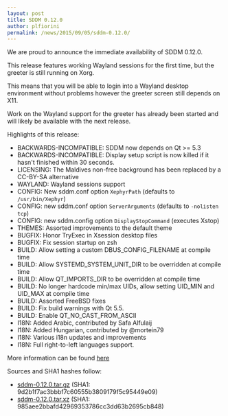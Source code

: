 ```yaml
---
layout: post
title: SDDM 0.12.0
author: plfiorini
permalink: /news/2015/09/05/sddm-0.12.0/
---
```


We are proud to announce the immediate availability of SDDM 0.12.0.

This release features working Wayland sessions for the first time,
but the greeter is still running on Xorg.

This means that you will be able to login into a Wayland desktop
environment without problems however the greeter screen still
depends on X11.

Work on the Wayland support for the greeter has already been
started and will likely be available with the next release.

Highlights of this release:

 * BACKWARDS-INCOMPATIBLE: SDDM now depends on Qt >= 5.3
 * BACKWARDS-INCOMPATIBLE: Display setup script is now killed if it hasn't finished within 30 seconds.
 * LICENSING: The Maldives non-free background has been replaced by a CC-BY-SA alternative
 * WAYLAND: Wayland sessions support
 * CONFIG: New sddm.conf option `XephyrPath` (defaults to `/usr/bin/Xephyr`)
 * CONFIG: new sddm.conf option `ServerArguments` (defaults to `-nolisten tcp`)
 * CONFIG: new sddm.config option `DisplayStopCommand` (executes Xstop)
 * THEMES: Assorted improvements to the default theme
 * BUGFIX: Honor TryExec in Xsession desktop files
 * BUGFIX: Fix session startup on zsh
 * BUILD: Allow setting a custom DBUS_CONFIG_FILENAME at compile time
 * BUILD: Allow SYSTEMD_SYSTEM_UNIT_DIR to be overridden at compile time
 * BUILD: Allow QT_IMPORTS_DIR to be overridden at compile time
 * BUILD: No longer hardcode min/max UIDs, allow setting UID_MIN and UID_MAX at compile time
 * BUILD: Assorted FreeBSD fixes
 * BUILD: Fix build warnings with Qt 5.5.
 * BUILD: Enable QT_NO_CAST_FROM_ASCII
 * I18N: Added Arabic, contributed by Safa Alfulaij
 * I18N: Added Hungarian, contributed by @mortein79
 * I18N: Various i18n updates and improvements
 * I18N: Full right-to-left languages support.

More information can be found [here](https://github.com/sddm/sddm/wiki/0.12.0-Release-Announcement)

Sources and SHA1 hashes follow:

 * [sddm-0.12.0.tar.gz](https://github.com/sddm/sddm/releases/download/v0.12.0/sddm-0.12.0.tar.gz) (SHA1: 9d2b1f7ac3bbbf7c60555b3809179f5c95449e09)
 * [sddm-0.12.0.tar.xz](https://github.com/sddm/sddm/releases/download/v0.12.0/sddm-0.12.0.tar.xz) (SHA1: 985aee2bbafd42969353786cc3dd63b2695cb848)
